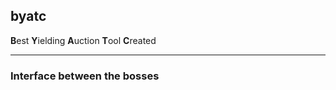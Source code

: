 ## byatc

**B**est **Y**ielding **A**uction **T**ool **C**reated

-----

### Interface between the bosses

